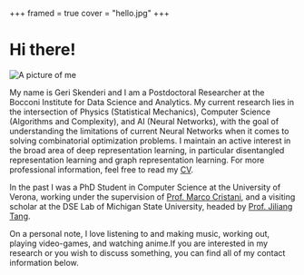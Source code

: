+++
framed = true
cover = "hello.jpg"
+++

# Hi there!

![A picture of me](img/me.jpg)

My name is Geri Skenderi and I am a Postdoctoral Researcher at the Bocconi Institute for Data Science and Analytics. My current research lies in the intersection of Physics (Statistical Mechanics), Computer Science (Algorithms and Complexity), and AI (Neural Networks), with the goal of understanding the limitations of current Neural Networks when it comes to solving combinatorial optimization problems. I maintain an active interest in the broad area of deep representation learning, in particular disentangled representation learning and graph representation learning. For more professional information, feel free to read my [CV](https://drive.google.com/file/d/1b4r9517qMyL203TUu9hNuyu6bGFb1tQF/view?usp=sharing).

In the past I was a PhD Student in Computer Science at the University of Verona, working under the supervision of [Prof. Marco Cristani](https://scholar.google.com/citations?user=LbgTPRwAAAAJ&hl=en&oi=ao), and a visiting scholar at the DSE Lab of Michigan State University, headed by [Prof. Jiliang Tang](https://scholar.google.com/citations?user=WtzKMWAAAAAJ&hl=en&oi=ao).


On a personal note, I love listening to and making music, working out, playing video-games, and watching anime.If you are interested in my research or you wish to discuss something, you can find all of my contact information below.

